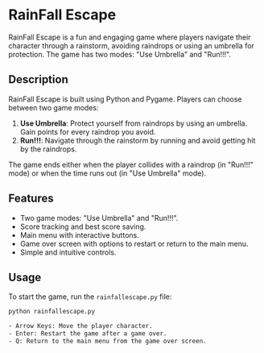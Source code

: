 # RainFall Escape

RainFall Escape is a fun and engaging game where players navigate their character through a rainstorm, avoiding raindrops or using an umbrella for protection. The game has two modes: "Use Umbrella" and "Run!!!".

## Description

RainFall Escape is built using Python and Pygame. Players can choose between two game modes:

1. **Use Umbrella**: Protect yourself from raindrops by using an umbrella. Gain points for every raindrop you avoid.
2. **Run!!!**: Navigate through the rainstorm by running and avoid getting hit by the raindrops.

The game ends either when the player collides with a raindrop (in "Run!!!" mode) or when the time runs out (in "Use Umbrella" mode).

## Features

- Two game modes: "Use Umbrella" and "Run!!!".
- Score tracking and best score saving.
- Main menu with interactive buttons.
- Game over screen with options to restart or return to the main menu.
- Simple and intuitive controls.

## Usage

To start the game, run the `rainfallescape.py` file:
```bash
python rainfallescape.py

- Arrow Keys: Move the player character.
- Enter: Restart the game after a game over.
- Q: Return to the main menu from the game over screen.
